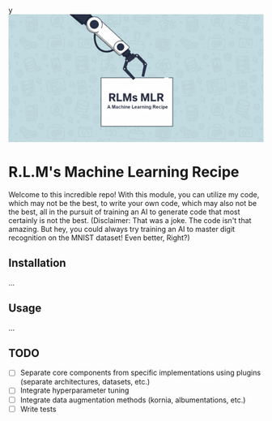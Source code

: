 y![alt text](assets/banner.png)

# R.L.M's Machine Learning Recipe
Welcome to this incredible repo! With this module, you can utilize my code, which may not be the best, to write your 
own code, which may also not be the best, all in the pursuit of training an AI to generate code that most certainly is
not the best. (Disclaimer: That was a joke. The code isn't that amazing. But hey, you could always try training an AI to 
master digit recognition on the MNIST dataset! Even better, Right?) 

## Installation
...

## Usage
...

## TODO
- [ ] Separate core components from specific implementations using plugins (separate architectures, datasets, etc.)
- [ ] Integrate hyperparameter tuning
- [ ] Integrate data augmentation methods (kornia, albumentations, etc.)
- [ ] Write tests 